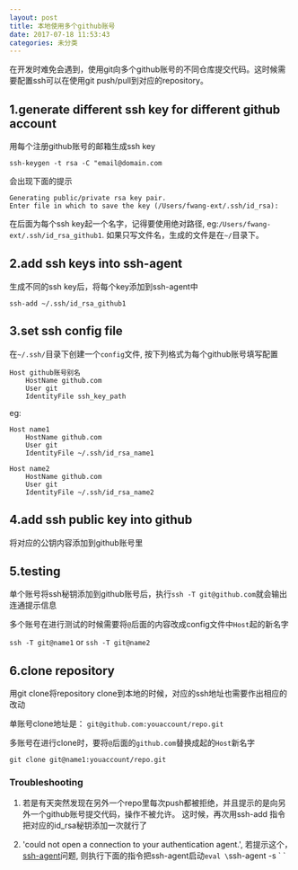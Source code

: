 ```yaml
---
layout: post
title: 本地使用多个github账号
date: 2017-07-18 11:53:43
categories: 未分类
---
```


在开发时难免会遇到，使用git向多个github账号的不同仓库提交代码。这时候需要配置ssh可以在使用git push/pull到对应的repository。

## 1.generate different ssh key for different github account

用每个注册github账号的邮箱生成ssh key

`ssh-keygen -t rsa -C "email@domain.com`

会出现下面的提示

```
Generating public/private rsa key pair.
Enter file in which to save the key (/Users/fwang-ext/.ssh/id_rsa):
```

在后面为每个ssh key起一个名字，记得要使用绝对路径, eg:`/Users/fwang-ext/.ssh/id_rsa_github1`. 如果只写文件名，生成的文件是在`~/`目录下。

## 2.add ssh keys into ssh-agent

生成不同的ssh key后，将每个key添加到ssh-agent中

`ssh-add ~/.ssh/id_rsa_github1`

## 3.set ssh config file

在`~/.ssh/`目录下创建一个`config`文件, 按下列格式为每个github账号填写配置

```
Host github账号别名
    HostName github.com
    User git
    IdentityFile ssh_key_path
```
eg:

```
Host name1
    HostName github.com
    User git
    IdentityFile ~/.ssh/id_rsa_name1

Host name2
    HostName github.com
    User git
    IdentityFile ~/.ssh/id_rsa_name2
```

## 4.add ssh public key into github

将对应的公钥内容添加到github账号里

## 5.testing
单个账号将ssh秘钥添加到github账号后，执行`ssh -T git@github.com`就会输出连通提示信息

多个账号在进行测试的时候需要将`@`后面的内容改成config文件中`Host`起的新名字

`ssh -T git@name1` or `ssh -T git@name2`

## 6.clone repository

用git clone将repository clone到本地的时候，对应的ssh地址也需要作出相应的改动

单账号clone地址是： `git@github.com:youaccount/repo.git`

多账号在进行clone时，要将`@`后面的`github.com`替换成起的`Host`新名字

`git clone git@name1:youaccount/repo.git`


### Troubleshooting
1. 若是有天突然发现在另外一个repo里每次push都被拒绝，并且提示的是向另外一个github账号提交代码，操作不被允许。
这时候，再次用ssh-add 指令把对应的id_rsa秘钥添加一次就行了

2. 'could not open a connection to your authentication agent.', 若提示这个，[ssh-agent][ssh-agent]问题, 则执行下面的指令把ssh-agent启动`eval \`ssh-agent -s \` `


[ssh-agent]: https://stackoverflow.com/questions/17846529/could-not-open-a-connection-to-your-authentication-agent
